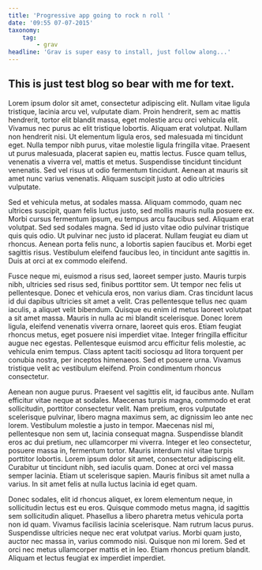 ```yaml
---
title: 'Progressive app going to rock n roll '
date: '09:55 07-07-2015'
taxonomy:
    tag:
        - grav
headline: 'Grav is super easy to install, just follow along...'
---
```


## This is just test blog so bear with me for text.

Lorem ipsum dolor sit amet, consectetur adipiscing elit. Nullam vitae ligula tristique, lacinia arcu vel, vulputate diam. Proin hendrerit, sem ac mattis hendrerit, tortor elit blandit massa, eget molestie arcu orci vehicula elit. Vivamus nec purus ac elit tristique lobortis. Aliquam erat volutpat. Nullam non hendrerit nisi. Ut elementum ligula eros, sed malesuada mi tincidunt eget. Nulla tempor nibh purus, vitae molestie ligula fringilla vitae. Praesent ut purus malesuada, placerat sapien eu, mattis lectus. Fusce quam tellus, venenatis a viverra vel, mattis et metus. Suspendisse tincidunt tincidunt venenatis. Sed vel risus ut odio fermentum tincidunt. Aenean at mauris sit amet nunc varius venenatis. Aliquam suscipit justo at odio ultricies vulputate.

Sed et vehicula metus, at sodales massa. Aliquam commodo, quam nec ultrices suscipit, quam felis luctus justo, sed mollis mauris nulla posuere ex. Morbi cursus fermentum ipsum, eu tempus arcu faucibus sed. Aliquam erat volutpat. Sed sed sodales magna. Sed id justo vitae odio pulvinar tristique quis quis odio. Ut pulvinar nec justo id placerat. Nullam feugiat eu diam ut rhoncus. Aenean porta felis nunc, a lobortis sapien faucibus et. Morbi eget sagittis risus. Vestibulum eleifend faucibus leo, in tincidunt ante sagittis in. Duis at orci at ex commodo eleifend.

Fusce neque mi, euismod a risus sed, laoreet semper justo. Mauris turpis nibh, ultricies sed risus sed, finibus porttitor sem. Ut tempor nec felis ut pellentesque. Donec et vehicula eros, non varius diam. Cras tincidunt lacus id dui dapibus ultricies sit amet a velit. Cras pellentesque tellus nec quam iaculis, a aliquet velit bibendum. Quisque eu enim id metus laoreet volutpat a sit amet massa. Mauris in nulla ac mi blandit scelerisque. Donec lorem ligula, eleifend venenatis viverra ornare, laoreet quis eros. Etiam feugiat rhoncus metus, eget posuere nisi imperdiet vitae. Integer fringilla efficitur augue nec egestas. Pellentesque euismod arcu efficitur felis molestie, ac vehicula enim tempus. Class aptent taciti sociosqu ad litora torquent per conubia nostra, per inceptos himenaeos. Sed et posuere urna. Vivamus tristique velit ac vestibulum eleifend. Proin condimentum rhoncus consectetur.

Aenean non augue purus. Praesent vel sagittis elit, id faucibus ante. Nullam efficitur vitae neque at sodales. Maecenas turpis magna, commodo et erat sollicitudin, porttitor consectetur velit. Nam pretium, eros vulputate scelerisque pulvinar, libero magna maximus sem, ac dignissim leo ante nec lorem. Vestibulum molestie a justo in tempor. Maecenas nisl mi, pellentesque non sem ut, lacinia consequat magna. Suspendisse blandit eros ac dui pretium, nec ullamcorper mi viverra. Integer et leo consectetur, posuere massa in, fermentum tortor. Mauris interdum nisl vitae turpis porttitor lobortis. Lorem ipsum dolor sit amet, consectetur adipiscing elit. Curabitur ut tincidunt nibh, sed iaculis quam. Donec at orci vel massa semper lacinia. Etiam ut scelerisque sapien. Mauris finibus sit amet nulla a varius. In sit amet felis at nulla luctus lacinia id eget quam.

Donec sodales, elit id rhoncus aliquet, ex lorem elementum neque, in sollicitudin lectus est eu eros. Quisque commodo metus magna, id sagittis sem sollicitudin aliquet. Phasellus a libero pharetra metus vehicula porta non id quam. Vivamus facilisis lacinia scelerisque. Nam rutrum lacus purus. Suspendisse ultricies neque nec erat volutpat varius. Morbi quam justo, auctor nec massa in, varius commodo nisi. Quisque non mi lorem. Sed et orci nec metus ullamcorper mattis et in leo. Etiam rhoncus pretium blandit. Aliquam et lectus feugiat ex imperdiet imperdiet.